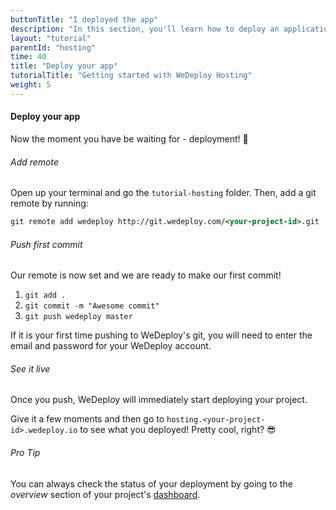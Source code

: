 ```yaml
---
buttonTitle: "I deployed the app"
description: "In this section, you'll learn how to deploy an application using WeDeploy Hosting."
layout: "tutorial"
parentId: "hosting"
time: 40
title: "Deploy your app"
tutorialTitle: "Getting started with WeDeploy Hosting"
weight: 5
---
```


#### Deploy your app

Now the moment you have be waiting for - deployment! 🚀

###### Add remote

Open up your terminal and go the `tutorial-hosting` folder. Then, add a git remote by running:

```xml
git remote add wedeploy http://git.wedeploy.com/<your-project-id>.git
```

###### Push first commit

Our remote is now set and we are ready to make our first commit! 
1. `git add .`
2. `git commit -m "Awesome commit"`
3. `git push wedeploy master`

If it is your first time pushing to WeDeploy's git, you will need to enter the email and password for your WeDeploy account.


###### See it live
Once you push, WeDeploy will immediately start deploying your project.

Give it a few moments and then go to `hosting.<your-project-id>.wedeploy.io` to see what you deployed! Pretty cool, right? 😎

<aside>

###### <span class="icon-16-star"></span> Pro Tip

You can always check the status of your deployment by going to the _overview_ section of your project's <a href="http://dashboard.wedeploy.com" target="_blank">dashboard</a>.

</aside>
